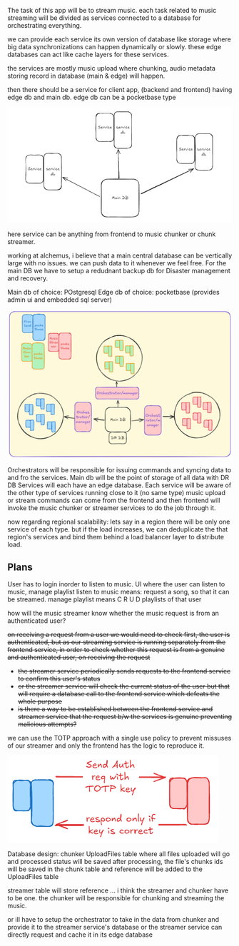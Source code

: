 The task of this app will be to stream music.
each task related to music streaming will be divided as services
connected to a database for orchestrating everything.

we can provide each service its own version of database like storage where big data synchronizations can happen dynamically or slowly.
these edge databases can act like cache layers for these services.

the services are mostly music upload where chunking, audio metadata storing record in database (main & edge) will happen. 

then there should be a service for client app, (backend and frontend) having edge db and main db. edge db can be a pocketbase type

![alt text](<Pasted image 20241222222236.png>)

here service can be anything from frontend to music chunker or chunk streamer.

working at alchemus, i believe that a main central database can be vertically large with no issues. we can push data to it whenever we feel free. For the main DB we have to setup a redudnant backup db for Disaster management and recovery.

Main db of choice: POstgresql
Edge db of choice: pocketbase (provides admin ui and embedded sql server)

![alt text](<Pasted image 20241222223804.png>)

Orchestrators will be responsible for issuing commands and syncing data to and fro the services.
Main db will be the point of storage of all data with DR DB
Services will each have an edge database. Each service will be aware of the other type of services running close to it (no same type)
music upload or stream commands can come from the frontend and then frontend will invoke the music chunker or streamer services to do the job through it.

now regarding regional scalability:
lets say in a region there will be only one service of each type.
but if the load increases, we can deduplicate the that region's services and bind them behind a load balancer layer to distribute load.

## Plans
User has to login inorder to listen to music.
UI where the user can listen to music, manage playlist
listen to music means:
request a song, so that it can be streamed.
manage playlist means C R U D playlists of that user

how will the music streamer know whether the music request is from an authenticated user?

~~on receiving a request from a user we would need to check first, the user is authenticated, but as our streaming service is running separately from the frontend service, in order to check whether this request is from a genuine and authenticated user, on receiving the request~~ 
- ~~the streamer service periodically sends requests to the frontend service to confirm this user's status~~
- ~~or the streamer service will check the current status of the user but that will require a database call to the frontend service which defeats the whole purpose~~ 
- ~~is there a way to be established between the frontend service and streamer service that the request b/w the services is genuine preventing malicious attempts?~~

we can use the TOTP approach with a single use policy to prevent missuses of our streamer and only the frontend has the logic to reproduce it.

![alt text](<Pasted image 20241223111905.png>)

Database design:
chunker
UploadFiles table where all files uploaded will go and processed status will be saved
after processing, the file's chunks ids will be saved in the chunk table and reference will be added to the UploadFiles table

streamer
table will store reference ...
i think the streamer and chunker have to be one. the chunker will be responsible for chunking and streaming the music.

or ill have to setup the orchestrator to take in the data from chunker and provide it to the
streamer service's database or the streamer service can directly request and cache it in its edge database